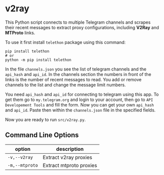 # v2ray

This Python script connects to multiple Telegram channels and scrapes their recent messages to extract proxy configurations, including **V2Ray** and **MTProto** links.

To use it first install `telethon` package using this command:
```
pip install telethon
# or
python -m pip install telethon
```

In the file `channels.json` you see the list of telegram channels and the `api_hash` and `api_id`. In the channels section the numbers in front of the links is the number of recent messages to read. You add or remove channels to the list and change the message limit numbers.

You need `api_hash` and `api_id` for connecting to telegram using this app. To get them go to `my.telegram.org` and login to your account, then go to `API Developement Tools` and fill the form. Now you can get your own `api_hash` and `api_id`. Paste then within the `channels.json` file in the specified fields.

Now you are ready to run `src/v2ray.py`.

Command Line Options
---
|option|description|
------|------|
|`-v,--v2ray`|Extract v2ray proxies|
|`-m,--mtproto`|Extract mtproto proxies|